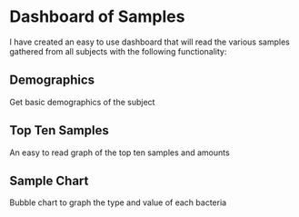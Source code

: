 # Dashboard of Samples

I have created an easy to use dashboard that will read the various samples gathered from all subjects with the following functionality:

## Demographics
Get basic demographics of the subject

## Top Ten Samples
An easy to read graph of the top ten samples and amounts

## Sample Chart
Bubble chart to graph the type and value of each bacteria
